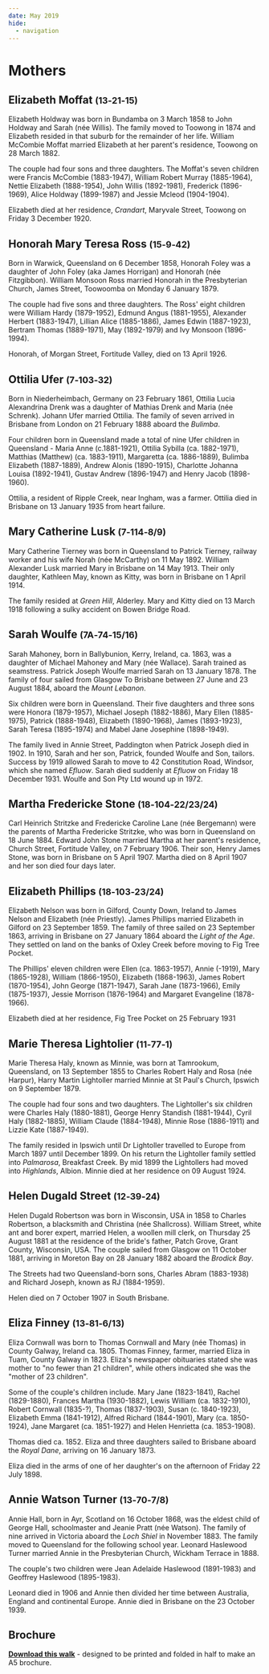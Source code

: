 ```yaml
---
date: May 2019
hide:
  - navigation
---
```


# Mothers 

<!-- 

![](../assets/john-devoy-residence-1908.jpg){ width="70%" }  

*<small>[Devoy residence in Ashgrove, Brisbane, ca. 1908](http://onesearch.slq.qld.gov.au/permalink/f/1upgmng/slq_alma21218171470002061). The Devoy residence was in Three Mile Scrub Road (now Ashgrove Avenue), off Waterworks Road. John Devoy was the manager of Castlemaine Perkins. — State Library of Queensland.</small>*

-->

<!--
???+ directions "Directions" 

    Starting point
    Walking directions to first headstone... is the grave of...
    
    ![](../assets/404.png){ width="15%" }
-->

## Elizabeth Moffat <small>(13‑21‑15)</small>

Elizabeth Holdway was born in Bundamba on 3 March 1858 to John Holdway and Sarah (née Willis). The family moved to Toowong in 1874 and
Elizabeth resided in that suburb for the remainder of her life. William McCombie Moffat married Elizabeth at her parent's residence, Toowong on 28 March 1882. 

The couple had four sons and three daughters. The Moffat's seven children were Francis McCombie (1883-1947), William Robert Murray (1885-1964), Nettie Elizabeth (1888-1954), John Willis (1892-1981), Frederick (1896-1969), Alice Holdway (1899-1987) and Jessie Mcleod (1904-1904). 

Elizabeth died at her residence, *Crandart*, Maryvale Street, Toowong on Friday 3 December 1920.

<!--
??? directions "Directions" 

    Walking directions to next headstone... is the grave of...
    
    ![](../assets/404.png){ width="15%" }
-->

## Honorah Mary Teresa Ross <small>(15‑9‑42)</small>

Born in Warwick, Queensland on 6 December 1858, Honorah Foley was a daughter of John Foley (aka James Horrigan) and Honorah (née Fitzgibbon). William Monsoon Ross married Honorah in the Presbyterian Church, James Street, Toowoomba on Monday 6 January 1879. 

The couple had five sons and three daughters. The Ross' eight children were William Hardy (1879-1952), Edmund Angus (1881-1955), Alexander Herbert (1883-1947), Lillian Alice (1885-1886), James Edwin (1887-1923), Bertram Thomas (1889-1971), May (1892-1979) and Ivy Monsoon (1896-1994). 

Honorah, of Morgan Street, Fortitude Valley, died on 13 April 1926.

## Ottilia Ufer <small>(7‑103‑32)</small>

Born in Niederheimbach, Germany on 23 February 1861, Ottilia Lucia Alexandrina Drenk was a daughter of Mathias Drenk and Maria (née Schrenk). Johann Ufer married Ottilia. The family of seven arrived in Brisbane from London on 21 February 1888 aboard the *Bulimba*.

Four children born in Queensland made a total of nine Ufer children in Queensland - Maria Anne (c.1881-1921), Ottilia Sybilla (ca. 1882-1971), Matthias (Matthew) (ca. 1883-1911), Margaretta (ca. 1886-1889), Bulimba Elizabeth (1887-1889), Andrew Alonis (1890-1915), Charlotte Johanna Louisa (1892-1941), Gustav Andrew (1896-1947) and Henry Jacob (1898-1960). 

Ottilia, a resident of Ripple Creek, near Ingham, was a farmer. Ottilia died in Brisbane on 13 January 1935 from heart failure.

## Mary Catherine Lusk <small>(7‑114‑8/9)</small>

Mary Catherine Tierney was born in Queensland to Patrick Tierney, railway worker and his wife Norah (née McCarthy) on 11 May 1892. William Alexander Lusk married Mary in Brisbane on 14 May 1913. Their only daughter, Kathleen May, known as Kitty, was born in Brisbane on 1 April 1914. 

The family resided at *Green Hill*, Alderley. Mary and Kitty died on 13 March 1918 following a sulky accident on Bowen Bridge Road.

## Sarah Woulfe <small>(7A‑74‑15/16)</small>

Sarah Mahoney, born in Ballybunion, Kerry, Ireland, ca. 1863, was a daughter of Michael Mahoney and Mary (née Wallace). Sarah trained as seamstress. Patrick Joseph Woulfe married Sarah on 13 January 1878. The family of four sailed from Glasgow To Brisbane between 27 June and 23 August 1884, aboard the *Mount Lebanon*. 

Six children were born in Queensland. Their five daughters and three sons were Honora (1879-1957), Michael Joseph (1882-1886), Mary Ellen (1885-1975), Patrick (1888-1948), Elizabeth (1890-1968), James (1893-1923), Sarah Teresa (1895-1974) and Mabel Jane Josephine (1898-1949). 

The family lived in Annie Street, Paddington when Patrick Joseph died in 1902. In 1910, Sarah and her son, Patrick, founded Woulfe and Son, tailors. Success by 1919 allowed Sarah to move to 42 Constitution Road, Windsor, which she named *Efluow*. Sarah died suddenly at *Efluow* on Friday 18 December 1931. Woulfe and Son Pty Ltd wound up in 1972.

## Martha Fredericke Stone <small>(18‑104‑22/23/24)</small>

Carl Heinrich Stritzke and Fredericke Caroline Lane (née Bergemann) were the parents of Martha Fredericke Stritzke, who was born in Queensland on 18 June 1884. Edward John Stone married Martha at her parent's residence, Church Street, Fortitude Valley, on 7 February 1906. Their son, Henry James Stone, was born in Brisbane on 5 April 1907. Martha died on 8 April 1907 and her son died four days later.

## Elizabeth Phillips <small>(18‑103‑23/24)</small>

Elizabeth Nelson was born in Gilford, County Down, Ireland to James Nelson and Elizabeth (née Priestly). James Phillips married Elizabeth in Gilford on 23 September 1859. The family of three sailed on 23 September 1863, arriving in Brisbane on 27 January 1864 aboard the *Light of the Age*. They settled on land on the banks of Oxley Creek before moving to Fig Tree Pocket. 

The Phillips' eleven children were Ellen (ca. 1863-1957), Annie (-1919), Mary (1865-1928), William (1866-1950), Elizabeth (1868-1963), James Robert (1870-1954), John George (1871-1947), Sarah Jane (1873-1966), Emily (1875-1937), Jessie Morrison (1876-1964) and Margaret Evangeline (1878-1966).

Elizabeth died at her residence, Fig Tree Pocket on 25 February 1931 

## Marie Theresa Lightolier <small>(11‑77‑1)</small>

Marie Theresa Haly, known as Minnie, was born at Tamrookum, Queensland, on 13 September 1855 to Charles Robert Haly and Rosa (née Harpur), Harry Martin Lightoller married Minnie at St Paul's Church, Ipswich on 9 September 1879. 

The couple had four sons and two daughters. The Lightoller's six children were Charles Haly (1880-1881), George Henry Standish (1881-1944), Cyril Haly (1882-1885), William Claude (1884-1948), Minnie Rose (1886-1911) and Lizzie Kate (1887-1949). 

The family resided in Ipswich until Dr Lightoller travelled to Europe from March 1897 until December 1899. On his return the Lightoller family settled into *Palmarosa*, Breakfast Creek. By mid 1899 the Lightollers had moved into *Highlands*, Albion. Minnie died at her residence on 09 August 1924.

## Helen Dugald Street <small>(12‑39‑24)</small>

Helen Dugald Robertson was born in Wisconsin, USA in 1858 to Charles Robertson, a blacksmith and Christina (née Shallcross). William Street, white ant and borer expert, married Helen, a woollen mill clerk, on Thursday 25 August 1881 at the residence of the bride's father, Patch Grove, Grant County, Wisconsin, USA. The couple sailed from Glasgow on 11 October 1881, arriving in Moreton Bay on 28 January 1882 aboard the *Brodick Bay*. 

The Streets had two Queensland-born sons, Charles Abram (1883-1938) and Richard Joseph, known as RJ (1884-1959). 

Helen died on 7 October 1907 in South Brisbane.

## Eliza Finney <small>(13‑81‑6/13)</small>

Eliza Cornwall was born to Thomas Cornwall and Mary (née Thomas) in County Galway, Ireland ca. 1805. Thomas Finney, farmer, married Eliza in Tuam, County Galway in 1823. Eliza's newspaper obituaries stated she was mother to "no fewer than 21 children", while others indicated she was the "mother of 23 children". 

Some of the couple's children include. Mary Jane (1823-1841), Rachel (1829-1880), Frances Martha (1930-1882), Lewis William (ca. 1832-1910), Robert Cornwall (1835-?), Thomas (1837-1903), Susan (c. 1840-1923), Elizabeth Emma (1841-1912), Alfred Richard (1844-1901), Mary (ca. 1850-1924), Jane Margaret (ca. 1851-1927) and Helen Henrietta (ca. 1853-1908). 

Thomas died ca. 1852. Eliza and three daughters sailed to Brisbane aboard the *Royal Dane*, arriving on 16 January 1873. 

Eliza died in the arms of one of her daughter's on the afternoon of Friday 22 July 1898.

## Annie Watson Turner <small>(13‑70‑7/8)</small>

Annie Hall, born in Ayr, Scotland on 16 October 1868, was the eldest child of George Hall, schoolmaster and Jeanie Pratt (née Watson). The family of nine arrived in Victoria aboard the *Loch Shiel* in November 1883. The family moved to Queensland for the following school year. Leonard Haslewood Turner married Annie in the Presbyterian Church, Wickham Terrace in 1888. 

The couple's two children were Jean Adelaide Haslewood (1891-1983) and Geoffrey Haslewood (1895-1983). 

Leonard died in 1906 and Annie then divided her time between Australia, England and continental Europe. Annie died in Brisbane on the 23 October 1939.

<div class="noprint" markdown="1">

## Brochure

**[Download this walk](../assets/guides/mothers.pdf)** - designed to be printed and folded in half to make an A5 brochure.

</div>
